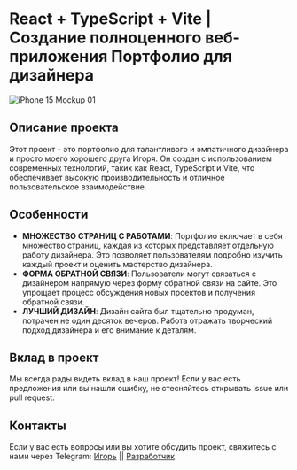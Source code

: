 # React + TypeScript + Vite | Создание полноценного веб-приложения Портфолио для дизайнера

![iPhone 15 Mockup 01](https://github.com/user-attachments/assets/0f6e827d-f4d2-4c04-b509-92e6af648cab)


## Описание проекта

Этот проект - это портфолио для талантливого и эмпатичного дизайнера и просто моего хорошего друга Игоря. Он создан с использованием современных технологий, таких как React, TypeScript и Vite, что обеспечивает высокую производительность и отличное пользовательское взаимодействие.

## Особенности

- **МНОЖЕСТВО СТРАНИЦ С РАБОТАМИ**: Портфолио включает в себя множество страниц, каждая из которых представляет отдельную работу дизайнера. Это позволяет пользователям подробно изучить каждый проект и оценить мастерство дизайнера.
- **ФОРМА ОБРАТНОЙ СВЯЗИ**: Пользователи могут связаться с дизайнером напрямую через форму обратной связи на сайте. Это упрощает процесс обсуждения новых проектов и получения обратной связи.
- **ЛУЧШИЙ ДИЗАЙН**: Дизайн сайта был тщательно продуман, потрачен не один десяток вечеров. Работа отражать творческий подход дизайнера и его внимание к деталям.


## Вклад в проект

Мы всегда рады видеть вклад в наш проект! Если у вас есть предложения или вы нашли ошибку, не стесняйтесь открывать issue или pull request.

## Контакты

Если у вас есть вопросы или вы хотите обсудить проект, свяжитесь с нами через Telegram: [Игорь](https://t.me/StarflowDesign) || [Разработчик](https://t.me/p11baby)
